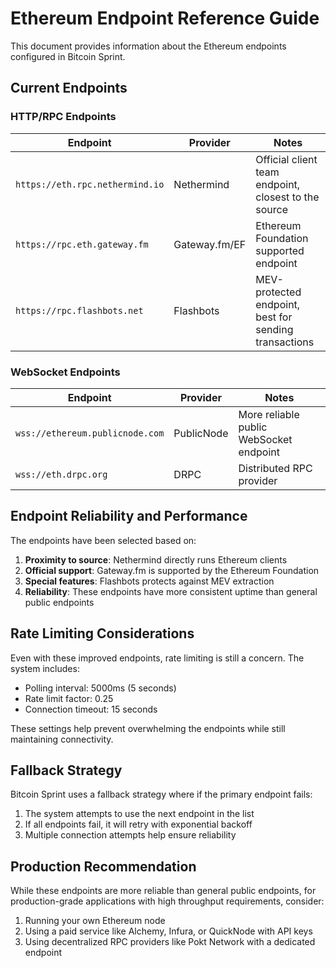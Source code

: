 # Ethereum Endpoint Reference Guide

This document provides information about the Ethereum endpoints configured in Bitcoin Sprint.

## Current Endpoints

### HTTP/RPC Endpoints

| Endpoint | Provider | Notes |
|---------|----------|-------|
| `https://eth.rpc.nethermind.io` | Nethermind | Official client team endpoint, closest to the source |
| `https://rpc.eth.gateway.fm` | Gateway.fm/EF | Ethereum Foundation supported endpoint |
| `https://rpc.flashbots.net` | Flashbots | MEV-protected endpoint, best for sending transactions |

### WebSocket Endpoints

| Endpoint | Provider | Notes |
|---------|----------|-------|
| `wss://ethereum.publicnode.com` | PublicNode | More reliable public WebSocket endpoint |
| `wss://eth.drpc.org` | DRPC | Distributed RPC provider |

## Endpoint Reliability and Performance

The endpoints have been selected based on:

1. **Proximity to source**: Nethermind directly runs Ethereum clients
2. **Official support**: Gateway.fm is supported by the Ethereum Foundation
3. **Special features**: Flashbots protects against MEV extraction
4. **Reliability**: These endpoints have more consistent uptime than general public endpoints

## Rate Limiting Considerations

Even with these improved endpoints, rate limiting is still a concern. The system includes:

- Polling interval: 5000ms (5 seconds)
- Rate limit factor: 0.25
- Connection timeout: 15 seconds

These settings help prevent overwhelming the endpoints while still maintaining connectivity.

## Fallback Strategy

Bitcoin Sprint uses a fallback strategy where if the primary endpoint fails:

1. The system attempts to use the next endpoint in the list
2. If all endpoints fail, it will retry with exponential backoff
3. Multiple connection attempts help ensure reliability

## Production Recommendation

While these endpoints are more reliable than general public endpoints, for production-grade applications with high throughput requirements, consider:

1. Running your own Ethereum node
2. Using a paid service like Alchemy, Infura, or QuickNode with API keys
3. Using decentralized RPC providers like Pokt Network with a dedicated endpoint
